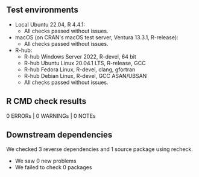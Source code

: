 ## Test environments

- Local Ubuntu 22.04, R 4.4.1:
    - All checks passed without issues.
- macOS (on CRAN's macOS test server, Ventura 13.3.1, R-release):
    - All checks passed without issues.
- R-hub:
    - R-hub Windows Server 2022, R-devel, 64 bit
    - R-hub Ubuntu Linux 20.04.1 LTS, R-release, GCC
    - R-hub Fedora Linux, R-devel, clang, gfortran
    - R-hub Debian Linux, R-devel, GCC ASAN/UBSAN
    - All checks passed without issues.

## R CMD check results

0 ERRORs | 0 WARNINGs | 0 NOTEs
  
## Downstream dependencies

We checked 3 reverse dependencies and 1 source package using recheck.

 * We saw 0 new problems
 * We failed to check 0 packages
